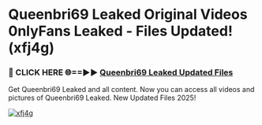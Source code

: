 # Queenbri69 Leaked Original Videos 0nlyFans Leaked - Files Updated! (xfj4g)

<h3>🔴 CLICK HERE 🌐==►► <a href="https://tinyurl.com/ehrbuxhb" rel="nofollow">Queenbri69 Leaked Updated Files</a></h3>

Get Queenbri69 Leaked and all content. Now you can access all videos and pictures of Queenbri69 Leaked. New Updated Files 2025!

[![xfj4g](https://i.imgur.com/lVYEuWS.gif)](https://tinyurl.com/ehrbuxhb)
